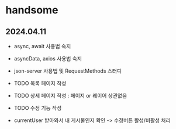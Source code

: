 # handsome

## 2024.04.11
 - async, await 사용법 숙지
 - asyncData, axios 사용법 숙지
 - json-server 사용법 및 RequestMethods 스터디

 - TODO 목록 페이지 작성
 - TODO 상세 페이지 작성 : 페이지 or 레이어 상관없음
 - TODO 수정 기능 작성
 - currentUser 받아와서 내 게시물인지 확인 -> 수정버튼 활성/비활성 처리
